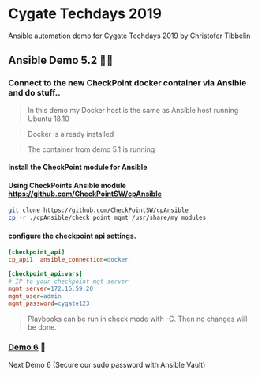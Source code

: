 # Cygate Techdays 2019
Ansible automation demo for Cygate Techdays 2019 by Christofer Tibbelin

## Ansible Demo 5.2 :whale::metal:

### Connect to the new CheckPoint docker container via Ansible and do stuff..

> In this demo my Docker host is the same as Ansible host running Ubuntu 18.10

> Docker is already installed

> The container from demo 5.1 is running
#### Install the CheckPoint module for Ansible
#### Using CheckPoints Ansible module https://github.com/CheckPointSW/cpAnsible
```sh
git clone https://github.com/CheckPointSW/cpAnsible
cp -r ./cpAnsible/check_point_mgmt /usr/share/my_modules
```

#### configure the checkpoint api settings.
```INI
[checkpoint_api]
cp_api1  ansible_connection=docker

[checkpoint_api:vars]
# IP to your checkpoint mgt server
mgmt_server=172.16.59.20
mgmt_user=admin
mgmt_password=cygate123
```



> Playbooks can be run in check mode with -C. Then no changes will be done.

### [Demo 6](../demo6/) :dog:
Next Demo 6 (Secure our sudo password with Ansible Vault)
